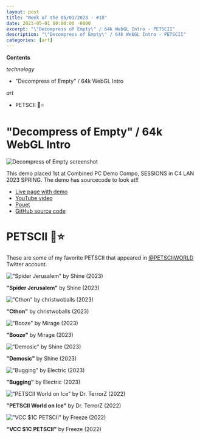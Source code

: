 ```yaml
---
layout: post
title: "Week of the 05/01/2023 - #18"
date: 2023-05-01 00:00:00 -0000
excerpt: "\"Decompress of Empty\" / 64k WebGL Intro - PETSCII"
description: "\"Decompress of Empty\" / 64k WebGL Intro - PETSCII"
categories: [art]
---
```



**Contents**

*technology*

- "Decompress of Empty" / 64k WebGL Intro

*art*

- PETSCII 🌟⭐

# "Decompress of Empty" / 64k WebGL Intro

![Decompress of Empty screenshot](/assets/imgs/2023-05-01/decompress_of_empty.png)

This demo placed 1st at Combined PC Demo Compo, SESSIONS in C4 LAN 2023 SPRING. The demo has sourcecode to look at!!

- [Live page with demo](https://ukonpower.github.io/Decompress_of_Empty/decompress_of_empty.html)
- [YouTube video](https://www.youtube.com/watch?v=_-0d7B9RNxw)
- [Pouet](https://www.pouet.net/prod.php?which=94325)
- [GitHub source code](https://github.com/ukonpower/Decompress_of_Empty)

# PETSCII 🌟⭐

These are some of my favorite PETSCII that appeared in [@PETSCIIWORLD](https://twitter.com/PETSCIIWORLD) Twitter account.

!["Spider Jerusalem" by Shine (2023)](/assets/imgs/2023-05-01/petscii-01.png)

**"Spider Jerusalem"** by Shine (2023)


!["Cthon" by christwoballs (2023)](/assets/imgs/2023-05-01/petscii-02.png)

**"Cthon"** by christwoballs (2023)


!["Booze" by Mirage (2023)](/assets/imgs/2023-05-01/petscii-03.png)

**"Booze"** by Mirage (2023)


!["Demosic" by Shine (2023)](/assets/imgs/2023-05-01/petscii-04.png)

**"Demosic"** by Shine (2023)


!["Bugging" by Electric (2023)](/assets/imgs/2023-05-01/petscii-05.png)

**"Bugging"** by Electric (2023)


!["PETSCII World on Ice" by Dr. TerrorZ (2022)](/assets/imgs/2023-05-01/petscii-06.png)

**"PETSCII World on Ice"** by Dr. TerrorZ (2022)


!["VCC $1C PETSCII" by Freeze (2022)](/assets/imgs/2023-05-01/petscii-07.png)

**"VCC $1C PETSCII"** by Freeze (2022)


